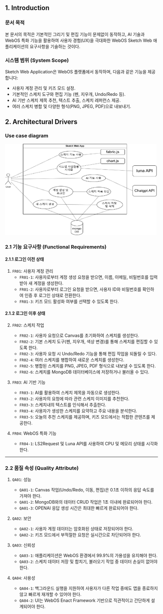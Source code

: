 ## 1. Introduction

### 문서 목적
본 문서의 목적은 기본적인 그리기 및 편집 기능이 문제없이 동작하고, AI 기술과 WebOS 특화 기능을 활용하여 사용자 경험(UX)을 극대화한 WebOS Sketch Web 애플리케이션의 요구사항을 기술하는 것이다.

### 시스템 범위 (System Scope)

Sketch Web Application은 WebOS 플랫폼에서 동작하며, 다음과 같은 기능을 제공합니다:
- 사용자 계정 관리 및 키즈 모드 설정.
- 기본적인 스케치 도구와 편집 기능 (펜, 지우개, Undo/Redo 등).
- AI 기반 스케치 제목 추천, 텍스트 추출, 스케치 레퍼런스 제공.
- 여러 스케치 병합 및 다양한 형식(PNG, JPEG, PDF)으로 내보내기.

## 2. Architectural Drivers

### Use case diagram
<img src="usecase.png" width="500" height="300"/>

### 2.1 기능 요구사항 (Functional Requirements)

#### 2.1.1 로그인 이전 상태
1. `FR01`: 사용자 계정 관리
   - `FR01-1`: 사용자로부터 계정 생성 요청을 받으면, 이름, 이메일, 비밀번호를 입력받아 새 계정을 생성한다.
   - `FR01-2`: 사용자로부터 로그인 요청을 받으면, 사용자 ID와 비밀번호를 확인하여 인증 후 로그인 상태로 전환한다.
   - `FR01-3`: 키즈 모드 활성화 여부를 선택할 수 있도록 한다.

#### 2.1.2 로그인 이후 상태
2. `FR02`: 스케치 작업
   - `FR02-1`: 사용자 요청으로 Canvas를 초기화하여 스케치를 생성한다.
   - `FR02-2`: 기본 스케치 도구(펜, 지우개, 색상 변경)를 통해 스케치를 편집할 수 있도록 한다.
   - `FR02-3`: 사용자 요청 시 Undo/Redo 기능을 통해 편집 작업을 되돌릴 수 있다.
   - `FR02-4`: 여러 스케치를 병합하여 새로운 스케치를 생성한다.
   - `FR02-5`: 병합된 스케치를 PNG, JPEG, PDF 형식으로 내보낼 수 있도록 한다.
   - `FR02-6`: 스케치를 MongoDB 데이터베이스에 저장하거나 불러올 수 있다.

3. `FR03`: AI 기반 기능
   - `FR03-1`: AI를 활용하여 스케치 제목을 자동으로 생성한다.
   - `FR03-2`: 사용자의 요청에 따라 관련 스케치 이미지를 추천한다.
   - `FR03-3`: 스케치내의 텍스트를 인식해서 추출한다.
   - `FR03-4`: 사용자가 생성한 스케치를 요약하고 주요 내용을 분석한다.
   - `FR03-5`: 오늘의 추천 스케치를 제공하며, 키즈 모드에서는 적합한 콘텐츠를 제공한다.

4. `FR04`: WebOS 특화 기능
   - `FR04-1`: LS2Request 및 Luna API를 사용하여 CPU 및 메모리 상태를 시각화한다.

---

### 2.2 품질 속성 (Quality Attribute)

1. `QA01`: 성능
   - `QA01-1`: Canvas 작업(Undo/Redo, 이동, 편집)은 0.1초 이하의 응답 속도를 가져야 한다.
   - `QA01-2`: MongoDB와의 데이터 CRUD 작업은 1초 이내에 완료되어야 한다.
   - `QA01-3`: OPENAI 응답 생성 시간은 최대한 빠르게 완료되어야 한다.

2. `QA02`: 보안
   - `QA02-1`: 사용자 계정 데이터는 암호화된 상태로 저장되어야 한다.
   - `QA02-2`: 키즈 모드에서 부적절한 요청은 실시간으로 차단되어야 한다.

3. `QA03`: 신뢰성
   - `QA03-1`: 애플리케이션은 WebOS 환경에서 99.9%의 가용성을 유지해야 한다.
   - `QA03-2`: 스케치 데이터 저장 및 합치기, 불러오기 작업 중 데이터 손실이 없어야 한다.

4. `QA04`: 사용성
   - `QA04-1`: 백그라운드 실행을 지원하여 사용자가 다른 작업 중에도 앱을 종료하지 않고 빠르게 재개할 수 있어야 한다.
   - `QA04-2`: UI는 WebOS Enact Framework 기반으로 직관적이고 간단하게 설계되어야 한다.
